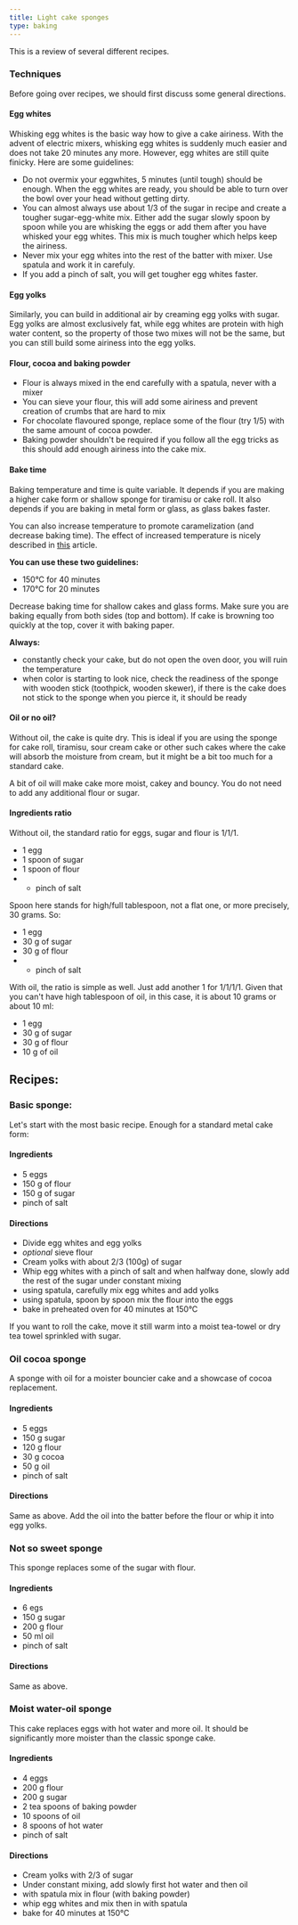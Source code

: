 ```yaml
---
title: Light cake sponges
type: baking
---
```


This is a review of several different recipes.

### Techniques

Before going over recipes, we should first discuss some general directions.

#### Egg whites
Whisking egg whites is the basic way how to give a cake airiness. With the advent of electric mixers, whisking egg whites is suddenly much easier and does not take 20 minutes any more. However, egg whites are still quite finicky. Here are some guidelines:

* Do not overmix your eggwhites, 5 minutes (until tough) should be enough. When the egg whites are ready, you should be able to turn over the bowl over your head without getting dirty.
* You can almost always use about 1/3 of the sugar in recipe and create a tougher sugar-egg-white mix. Either add the sugar slowly spoon by spoon while you are whisking the eggs or add them after you have whisked your egg whites. This mix is much tougher which helps keep the airiness.
* Never mix your egg whites into the rest of the batter with mixer. Use spatula and work it in carefuly.
* If you add a pinch of salt, you will get tougher egg whites faster.


#### Egg yolks
Similarly, you can build in additional air by creaming egg yolks with sugar. Egg yolks are almost exclusively fat, while egg whites are protein with high water content, so the property of those two mixes will not be the same, but you can still build some airiness into the egg yolks.

#### Flour, cocoa and baking powder
* Flour is always mixed in the end carefully with a spatula, never with a mixer
* You can sieve your flour, this will add some airiness and prevent creation of crumbs that are hard to mix
* For chocolate flavoured sponge, replace some of the flour (try 1/5) with the same amount of cocoa powder.
* Baking powder shouldn't be required if you follow all the egg tricks as this should add enough airiness into the cake mix.

#### Bake time
Baking temperature and time is quite variable. It depends if you are making a higher cake form or shallow sponge for tiramisu or cake roll. It also depends if you are baking in metal form or glass, as glass bakes faster.

You can also increase temperature to promote caramelization (and decrease baking time). The effect of increased temperature is nicely described in [this](https://thecakeblog.com/2015/04/baking-temperature-comparison.html) article.

**You can use these two guidelines:**

* 150°C for 40 minutes
* 170°C for 20 minutes

Decrease baking time for shallow cakes and glass forms. Make sure you are baking equally from both sides (top and bottom). If cake is browning too quickly at the top, cover it with baking paper.

**Always:**

* constantly check your cake, but do not open the oven door, you will ruin the temperature
* when color is starting to look nice, check the readiness of the sponge with wooden stick (toothpick, wooden skewer), if there is the cake does not stick to the sponge when you pierce it, it should be ready

#### Oil or no oil?
Without oil, the cake is quite dry. This is ideal if you are using the sponge for cake roll, tiramisu, sour cream cake or other such cakes where the cake will absorb the moisture from cream, but it might be a bit too much for a standard cake.

A bit of oil will make cake more moist, cakey and bouncy. You do not need to add any additional flour or sugar.

#### Ingredients ratio
Without oil, the standard ratio for eggs, sugar and flour is 1/1/1.

* 1 egg
* 1 spoon of sugar
* 1 spoon of flour
* + pinch of salt

Spoon here stands for high/full tablespoon, not a flat one, or more precisely, 30 grams. So:

* 1 egg
* 30 g of sugar
* 30 g of flour
* + pinch of salt

With oil, the ratio is simple as well. Just add another 1 for 1/1/1/1. Given that you can't have high tablespoon of oil, in this case, it is about 10 grams or about 10 ml:


* 1 egg
* 30 g of sugar
* 30 g of flour
* 10 g of oil

## Recipes:

### Basic sponge:
Let's start with the most basic recipe. Enough for a standard metal cake form:

#### Ingredients
* 5 eggs
* 150 g of flour
* 150 g of sugar
* pinch of salt

#### Directions
* Divide egg whites and egg yolks
* *optional* sieve flour
* Cream yolks with about 2/3 (100g) of sugar
* Whip egg whites with a pinch of salt and when halfway done, slowly add the rest of the sugar under constant mixing
* using spatula, carefully mix egg whites and add yolks
* using spatula, spoon by spoon mix the flour into the eggs
* bake in preheated oven for 40 minutes at 150°C

If you want to roll the cake, move it still warm into a moist tea-towel or dry tea towel sprinkled with sugar.

### Oil cocoa sponge
A sponge with oil for a moister bouncier cake and a showcase of cocoa replacement.

#### Ingredients
* 5 eggs
* 150 g sugar
* 120 g flour
* 30 g cocoa
* 50 g oil
* pinch of salt

#### Directions

Same as above. Add the oil into the batter before the flour or whip it into egg yolks.


### Not so sweet sponge

This sponge replaces some of the sugar with flour.

#### Ingredients
* 6 egs
* 150 g sugar
* 200 g flour
* 50 ml oil
* pinch of salt

#### Directions

Same as above.

### Moist water-oil sponge
This cake replaces eggs with hot water and more oil. It should be significantly more moister than the classic sponge cake.

#### Ingredients
* 4 eggs
* 200 g flour
* 200 g sugar
* 2 tea spoons of baking powder
* 10 spoons of oil
* 8 spoons of hot water
* pinch of salt

#### Directions
* Cream yolks with 2/3 of sugar
* Under constant mixing, add slowly first hot water and then oil
* with spatula mix in flour (with baking powder)
* whip egg whites and mix then in with spatula
* bake for 40 minutes at 150°C
